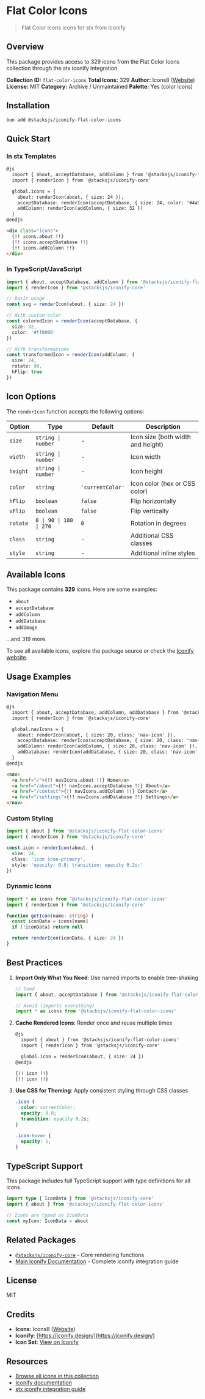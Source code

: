# Flat Color Icons

> Flat Color Icons icons for stx from Iconify

## Overview

This package provides access to 329 icons from the Flat Color Icons collection through the stx iconify integration.

**Collection ID:** `flat-color-icons`
**Total Icons:** 329
**Author:** Icons8 ([Website](https://github.com/icons8/flat-Color-icons))
**License:** MIT
**Category:** Archive / Unmaintained
**Palette:** Yes (color icons)

## Installation

```bash
bun add @stacksjs/iconify-flat-color-icons
```

## Quick Start

### In stx Templates

```html
@js
  import { about, acceptDatabase, addColumn } from '@stacksjs/iconify-flat-color-icons'
  import { renderIcon } from '@stacksjs/iconify-core'

  global.icons = {
    about: renderIcon(about, { size: 24 }),
    acceptDatabase: renderIcon(acceptDatabase, { size: 24, color: '#4a90e2' }),
    addColumn: renderIcon(addColumn, { size: 32 })
  }
@endjs

<div class="icons">
  {!! icons.about !!}
  {!! icons.acceptDatabase !!}
  {!! icons.addColumn !!}
</div>
```

### In TypeScript/JavaScript

```typescript
import { about, acceptDatabase, addColumn } from '@stacksjs/iconify-flat-color-icons'
import { renderIcon } from '@stacksjs/iconify-core'

// Basic usage
const svg = renderIcon(about, { size: 24 })

// With custom color
const coloredIcon = renderIcon(acceptDatabase, {
  size: 32,
  color: '#ff0000'
})

// With transformations
const transformedIcon = renderIcon(addColumn, {
  size: 24,
  rotate: 90,
  hFlip: true
})
```

## Icon Options

The `renderIcon` function accepts the following options:

| Option | Type | Default | Description |
|--------|------|---------|-------------|
| `size` | `string \| number` | - | Icon size (both width and height) |
| `width` | `string \| number` | - | Icon width |
| `height` | `string \| number` | - | Icon height |
| `color` | `string` | `'currentColor'` | Icon color (hex or CSS color) |
| `hFlip` | `boolean` | `false` | Flip horizontally |
| `vFlip` | `boolean` | `false` | Flip vertically |
| `rotate` | `0 \| 90 \| 180 \| 270` | `0` | Rotation in degrees |
| `class` | `string` | - | Additional CSS classes |
| `style` | `string` | - | Additional inline styles |

## Available Icons

This package contains **329** icons. Here are some examples:

- `about`
- `acceptDatabase`
- `addColumn`
- `addDatabase`
- `addImage`

...and 319 more.

To see all available icons, explore the package source or check the [Iconify website](https://icon-sets.iconify.design/flat-color-icons/).

## Usage Examples

### Navigation Menu

```html
@js
  import { about, acceptDatabase, addColumn, addDatabase } from '@stacksjs/iconify-flat-color-icons'
  import { renderIcon } from '@stacksjs/iconify-core'

  global.navIcons = {
    about: renderIcon(about, { size: 20, class: 'nav-icon' }),
    acceptDatabase: renderIcon(acceptDatabase, { size: 20, class: 'nav-icon' }),
    addColumn: renderIcon(addColumn, { size: 20, class: 'nav-icon' }),
    addDatabase: renderIcon(addDatabase, { size: 20, class: 'nav-icon' })
  }
@endjs

<nav>
  <a href="/">{!! navIcons.about !!} Home</a>
  <a href="/about">{!! navIcons.acceptDatabase !!} About</a>
  <a href="/contact">{!! navIcons.addColumn !!} Contact</a>
  <a href="/settings">{!! navIcons.addDatabase !!} Settings</a>
</nav>
```

### Custom Styling

```typescript
import { about } from '@stacksjs/iconify-flat-color-icons'
import { renderIcon } from '@stacksjs/iconify-core'

const icon = renderIcon(about, {
  size: 24,
  class: 'icon icon-primary',
  style: 'opacity: 0.8; transition: opacity 0.2s;'
})
```

### Dynamic Icons

```typescript
import * as icons from '@stacksjs/iconify-flat-color-icons'
import { renderIcon } from '@stacksjs/iconify-core'

function getIcon(name: string) {
  const iconData = icons[name]
  if (!iconData) return null

  return renderIcon(iconData, { size: 24 })
}
```

## Best Practices

1. **Import Only What You Need**: Use named imports to enable tree-shaking
   ```typescript
   // Good
   import { about, acceptDatabase } from '@stacksjs/iconify-flat-color-icons'

   // Avoid (imports everything)
   import * as icons from '@stacksjs/iconify-flat-color-icons'
   ```

2. **Cache Rendered Icons**: Render once and reuse multiple times
   ```html
   @js
     import { about } from '@stacksjs/iconify-flat-color-icons'
     import { renderIcon } from '@stacksjs/iconify-core'

     global.icon = renderIcon(about, { size: 24 })
   @endjs

   {!! icon !!}
   {!! icon !!}
   ```

3. **Use CSS for Theming**: Apply consistent styling through CSS classes
   ```css
   .icon {
     color: currentColor;
     opacity: 0.8;
     transition: opacity 0.2s;
   }

   .icon:hover {
     opacity: 1;
   }
   ```

## TypeScript Support

This package includes full TypeScript support with type definitions for all icons.

```typescript
import type { IconData } from '@stacksjs/iconify-core'
import { about } from '@stacksjs/iconify-flat-color-icons'

// Icons are typed as IconData
const myIcon: IconData = about
```

## Related Packages

- [`@stacksjs/iconify-core`](../iconify-core) - Core rendering functions
- [Main Iconify Documentation](../../docs/iconify.md) - Complete iconify integration guide

## License

MIT



## Credits

- **Icons**: Icons8 ([Website](https://github.com/icons8/flat-Color-icons))
- **Iconify**: [https://iconify.design/](https://iconify.design/)
- **Icon Set**: [View on Iconify](https://icon-sets.iconify.design/flat-color-icons/)

## Resources

- [Browse all icons in this collection](https://icon-sets.iconify.design/flat-color-icons/)
- [Iconify documentation](https://iconify.design/docs/)
- [stx iconify integration guide](../../docs/iconify.md)
